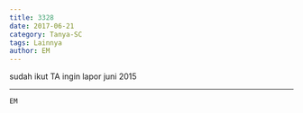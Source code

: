 ```yaml
---
title: 3328
date: 2017-06-21
category: Tanya-SC
tags: Lainnya
author: EM
---
```


sudah ikut TA ingin lapor juni 2015

---



`EM`
